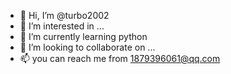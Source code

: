 - 👋 Hi, I’m @turbo2002
- 👀 I’m interested in ...
- 🌱 I’m currently learning python
- 💞️ I’m looking to collaborate on ...
- 📫 you can reach me from 1879396061@qq.com

<!---
turbo2002/turbo2002 is a ✨ special ✨ repository because its `README.md` (this file) appears on your GitHub profile.
You can click the Preview link to take a look at your changes.
--->
